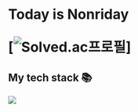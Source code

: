 

<h1> Today is Nonriday

[![Solved.ac프로필](http://mazassumnida.wtf/api/generate_badge?boj=todaynonri)]
<br />
<h2> My tech stack 📚 </h2>

<img src="https://img.shields.io/badge/C++-00599C?style=flat&logo=cplusplus&logoColor=white"/>

<br/>
